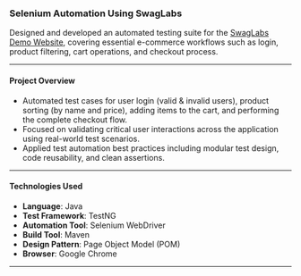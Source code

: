 ### Selenium Automation Using SwagLabs

Designed and developed an automated testing suite for the [SwagLabs Demo Website](https://www.saucedemo.com/), covering essential e-commerce workflows such as login, product filtering, cart operations, and checkout process.

---

#### Project Overview

* Automated test cases for user login (valid & invalid users), product sorting (by name and price), adding items to the cart, and performing the complete checkout flow.
* Focused on validating critical user interactions across the application using real-world test scenarios.
* Applied test automation best practices including modular test design, code reusability, and clean assertions.

---

#### Technologies Used

* **Language**: Java
* **Test Framework**: TestNG
* **Automation Tool**: Selenium WebDriver
* **Build Tool**: Maven
* **Design Pattern**: Page Object Model (POM)
* **Browser**: Google Chrome

---
